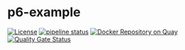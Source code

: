 # p6-example

[![License](https://img.shields.io/badge/License-Apache%202.0-blue.svg)](https://opensource.org/licenses/Apache-2.0)
[![pipeline status](https://gitlab.com/lorislab/p6/p6-example/badges/master/pipeline.svg)](https://gitlab.com/lorislab/p6/p6-example/commits/master)
[![Docker Repository on Quay](https://quay.io/repository/lorislab/p6-example/status "Docker Repository on Quay")](https://quay.io/repository/lorislab/p6-example)
[![Quality Gate Status](https://sonarcloud.io/api/project_badges/measure?project=org.lorislab.p6%3Ap6-example&metric=alert_status)](https://sonarcloud.io/dashboard?id=org.lorislab.p6%3Ap6-example)

